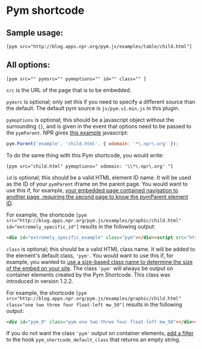 # Pym shortcode

## Sample usage:

```
[pym src="http://blog.apps.npr.org/pym.js/examples/table/child.html"]

```

## All options:

```
[pym src="" pymsrc="" pymoptions="" id="" class="" ]
```

`src` is the URL of the page that is to be embedded.

`pymsrc` is optional; only set this if you need to specify a different source than the default. The default pym source is `js/pym.v1.min.js` in this plugin.

`pymoptions` is optional; this should be a javascript object without the surrounding `{}`, and is given in the event that options need to be passed to the `pymParent`. NPR gives [this example](http://blog.apps.npr.org/pym.js/#examples) javascript:

```js
pym.Parent('example', 'child.html', { xdomain: '*\.npr\.org' });
```

To do the same thing with this Pym shortcode, you would write:

```
[pym src="child.html" pymoptions=" xdomain: '\\*\.npr\.org' "]
```

`id` is optional; this should be a valid HTML element ID name. It will be used as the ID of your `pymParent` iframe on the parent page. You would want to use this if, for example, [your embedded page contained navigation to another page, requiring the second page to know the pymParent element ID](https://github.com/INN/pym-shortcode/issues/20).

For example, the shortcode `[pym src="http://blog.apps.npr.org/pym.js/examples/graphic/child.html" id="extremely_specific_id"]` results in the following output:

```html
<div id="extremely_specific_example" class="pym"></div><script src="http://example.org/wp-content/plugins/pym-shortcode/js/pym.v1.min.js"></script><script>var pym_0 = new pym.Parent('extremely_specific_example', 'http://blog.apps.npr.org/pym.js/examples/graphic/child.html', {})</script>
```

`class` is optional; this should be a valid HTML class name. It will be added to the element's default class, `'pym'`. You would want to use this if, for example, you wanted to [use a size-based class name to determine the size of the embed on your site](https://github.com/INN/pym-shortcode/issues/23). The class `'pym'` will always be output on container elements created by the Pym Shortcode. This class was introduced in version 1.2.2.

For example, the shortcode `[pym src="http://blog.apps.npr.org/pym.js/examples/graphic/child.html" class="one two three four float-left mw_50"]` results in the following output:

```html
<div id="pym_0" class="pym one two three four float-left mw_50"></div><script src="http://insideenergy.dev/wp-content/plugins/pym-shortcode/js/pym.v1.min.js"></script><script>var pym_0 = new pym.Parent('pym_0', 'http://blog.apps.npr.org/pym.js/examples/graphic/child.html', {})</script>
```

If you do not want the class `'pym'` output on container elements, [add a filter](https://codex.wordpress.org/Plugin_API/Filter_Reference) to the hook `pym_shortcode_default_class` that returns an empty string.
